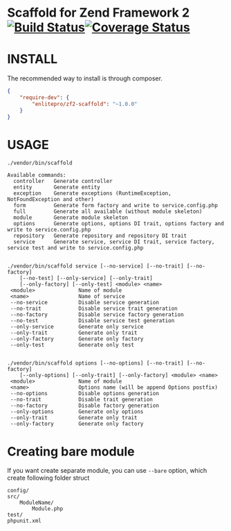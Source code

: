 Scaffold for Zend Framework 2 [![Build Status](https://travis-ci.org/enlitepro/zf2-scaffold.png?branch=master)](https://travis-ci.org/enlitepro/zf2-scaffold)[![Coverage Status](https://coveralls.io/repos/enlitepro/zf2-scaffold/badge.png?branch=master)](https://coveralls.io/r/enlitepro/zf2-scaffold?branch=master)
=============================


INSTALL
=======

The recommended way to install is through composer.

```json
{
    "require-dev": {
        "enlitepro/zf2-scaffold": "~1.0.0"
    }
}
```

USAGE
=====

```
./vendor/bin/scaffold

Available commands:
  controller   Generate controller
  entity       Generate entity
  exception    Generate exceptions (RuntimeException, NotFoundException and other)
  form         Generate form factory and write to service.config.php
  full         Generate all available (without module skeleton)
  module       Generate module skeleton
  options      Generate options, options DI trait, options factory and write to service.config.php
  repository   Generate repository and repository DI trait
  service      Generate service, service DI trait, service factory, service test and write to service.config.php


./vendor/bin/scaffold service [--no-service] [--no-trait] [--no-factory]
    [--no-test] [--only-service] [--only-trait]
    [--only-factory] [--only-test] <module> <name>
 <module>              Name of module
 <name>                Name of service
 --no-service          Disable service generation
 --no-trait            Disable service trait generation
 --no-factory          Disable service factory generation
 --no-test             Disable service test generation
 --only-service        Generate only service
 --only-trait          Generate only trait
 --only-factory        Generate only factory
 --only-test           Generate only test


./vendor/bin/scaffold options [--no-options] [--no-trait] [--no-factory]
    [--only-options] [--only-trait] [--only-factory] <module> <name>
 <module>              Name of module
 <name>                Options name (will be append Options postfix)
 --no-options          Disable options generation
 --no-trait            Disable trait generation
 --no-factory          Disable factory generation
 --only-options        Generate only options
 --only-trait          Generate only trait
 --only-factory        Generate only factory
```

Creating bare module
====================

If you want create separate module, you can use `--bare` option, which create following folder struct

```
config/
src/
    ModuleName/
        Module.php
test/
phpunit.xml
```